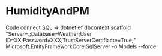 # HumidityAndPM

Code connect SQL =>  dotnet ef dbcontext scaffold "Server=.;Database=Weather;User ID=XX;Password=XXX;TrustServerCertificate=True;" Microsoft.EntityFrameworkCore.SqlServer -o Models --force